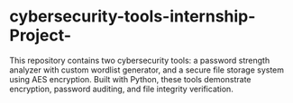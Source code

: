 # cybersecurity-tools-internship-Project-
This repository contains two cybersecurity tools: a password strength analyzer with custom wordlist generator, and a secure file storage system using AES encryption. Built with Python, these tools demonstrate encryption, password auditing, and file integrity verification.
